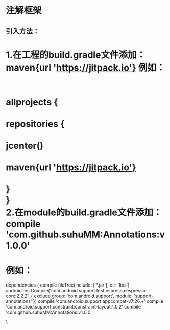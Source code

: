 # 注解框架
引入方法：
--------
1.在工程的build.gradle文件添加：maven{url 'https://jitpack.io'}
例如：
==
<br>allprojects {<br />
    <br>repositories {<br />
        <br>jcenter()<br />
        <br>maven{url 'https://jitpack.io'}<br />
<br>    }<br />
}<br />
2.在module的build.gradle文件添加：compile 'com.github.suhuMM:Annotations:v1.0.0'
==
例如：
==
dependencies {
    compile fileTree(include: ['*.jar'], dir: 'libs')
    androidTestCompile('com.android.support.test.espresso:espresso-core:2.2.2', {
        exclude group: 'com.android.support', module: 'support-annotations'
    })
    compile 'com.android.support:appcompat-v7:26.+'
    compile 'com.android.support.constraint:constraint-layout:1.0.2'
    compile 'com.github.suhuMM:Annotations:v1.0.0'

}

